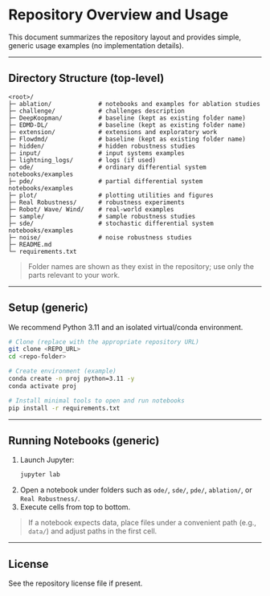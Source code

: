 # Repository Overview and Usage

This document summarizes the repository layout and provides simple, generic usage examples (no implementation details).

---

## Directory Structure (top‑level)

```
<root>/
├─ ablation/             # notebooks and examples for ablation studies
├─ challenge/            # challenges description
├─ DeepKoopman/          # baseline (kept as existing folder name)
├─ EDMD-DL/              # baseline (kept as existing folder name)
├─ extension/            # extensions and exploratory work
├─ Flowdmd/              # baseline (kept as existing folder name)
├─ hidden/               # hidden robustness studies
├─ input/                # input systems examples
├─ lightning_logs/       # logs (if used)
├─ ode/                  # ordinary differential system notebooks/examples
├─ pde/                  # partial differential system notebooks/examples
├─ plot/                 # plotting utilities and figures
├─ Real Robustness/      # robustness experiments
├─ Robot/ Wave/ Wind/    # real-world examples
├─ sample/               # sample robustness studies
├─ sde/                  # stochastic differential system notebooks/examples
├─ noise/                # noise robustness studies
├─ README.md
└─ requirements.txt
```

> Folder names are shown as they exist in the repository; use only the parts relevant to your work.

---

## Setup (generic)

We recommend Python 3.11 and an isolated virtual/conda environment.

```bash
# Clone (replace with the appropriate repository URL)
git clone <REPO_URL>
cd <repo-folder>

# Create environment (example)
conda create -n proj python=3.11 -y
conda activate proj

# Install minimal tools to open and run notebooks
pip install -r requirements.txt
```

---

## Running Notebooks (generic)

1. Launch Jupyter:
   ```bash
   jupyter lab
   ```
2. Open a notebook under folders such as `ode/`, `sde/`, `pde/`, `ablation/`, or `Real Robustness/`.
3. Execute cells from top to bottom.

> If a notebook expects data, place files under a convenient path (e.g., `data/`) and adjust paths in the first cell.

---

## License

See the repository license file if present.
